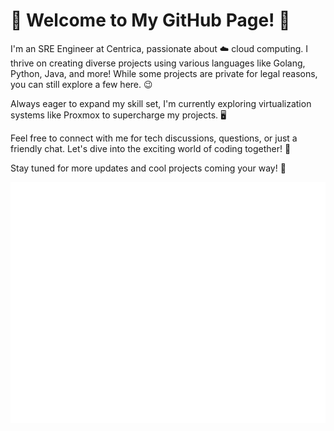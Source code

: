 # 👋 Welcome to My GitHub Page! 🚀

I'm an SRE Engineer at Centrica, passionate about ☁️ cloud computing. I thrive on creating diverse projects using various languages like Golang, Python, Java, and more! While some projects are private for legal reasons, you can still explore a few here. 😉

Always eager to expand my skill set, I'm currently exploring virtualization systems like Proxmox to supercharge my projects. 🖥️

Feel free to connect with me for tech discussions, questions, or just a friendly chat. Let's dive into the exciting world of coding together! 🌟

Stay tuned for more updates and cool projects coming your way! 🎉

![Metrics](/github-metrics.svg)
